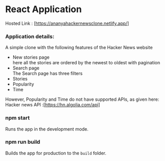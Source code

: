 
# React Application

Hosted Link : [https://ananyahackernewsclone.netlify.app/]

### Application details:
A simple clone with the following features of the Hacker News website <br />
- New stories page <br />
here all the stories are ordered by the newest to oldest with pagination <br />
- Search page <br />
The Search page has three filters <br />
- Stories 
- Popularity 
- Time 

However, Popularity and Time do not have supported APIs, as given here: <br />
Hacker news API :[https://hn.algolia.com/api]<br />

### npm start

Runs the app in the development mode.


### npm run build

Builds the app for production to the `build` folder.



